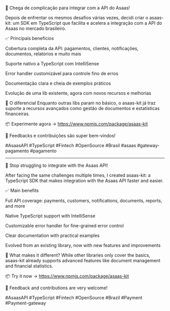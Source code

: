 🚀 Chega de complicação para integrar com a API do Asaas!

Depois de enfrentar os mesmos desafios várias vezes, decidi criar o asaas-kit: um SDK em TypeScript que facilita e acelera a integração com a API do Asaas no mercado brasileiro.

✅ Principais benefícios

Cobertura completa da API: pagamentos, clientes, notificações, documentos, relatórios e muito mais

Suporte nativo a TypeScript com IntelliSense

Error handler customizável para controle fino de erros

Documentação clara e cheia de exemplos práticos

Evolução de uma lib existente, agora com novos recursos e melhorias

🎯 O diferencial
Enquanto outras libs param no básico, o asaas-kit já traz suporte a recursos avançados como gestão de documentos e estatísticas financeiras.

📦 Experimente agora → https://www.npmjs.com/package/asaas-kit

💬 Feedbacks e contribuições são super bem-vindos!

#AsaasAPI #TypeScript #Fintech #OpenSource #Brasil #asaas #gateway-pagamento #pagamento

----------------------------------------------------

🚀 Stop struggling to integrate with the Asaas API!

After facing the same challenges multiple times, I created asaas-kit: a TypeScript SDK that makes integration with the Asaas API faster and easier.

✅ Main benefits

Full API coverage: payments, customers, notifications, documents, reports, and more

Native TypeScript support with IntelliSense

Customizable error handler for fine-grained error control

Clear documentation with practical examples

Evolved from an existing library, now with new features and improvements

🎯 What makes it different?
While other libraries only cover the basics, asaas-kit already supports advanced features like document management and financial statistics.

📦 Try it now → https://www.npmjs.com/package/asaas-kit

💬 Feedback and contributions are very welcome!

#AsaasAPI #TypeScript #Fintech #OpenSource #Brazil #Payment #Payment-gateway